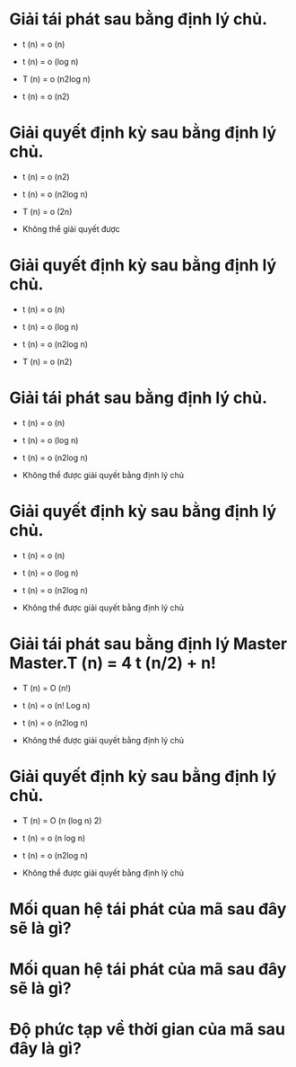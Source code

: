 # Giải tái phát sau bằng định lý chủ.

- t (n) = o (n)

- t (n) = o (log n)

* T (n) = o (n2log n)

- t (n) = o (n2)

# Giải quyết định kỳ sau bằng định lý chủ.

- t (n) = o (n2)

- t (n) = o (n2log n)

* T (n) = o (2n)

- Không thể giải quyết được

# Giải quyết định kỳ sau bằng định lý chủ.

- t (n) = o (n)

- t (n) = o (log n)

- t (n) = o (n2log n)

* T (n) = o (n2)

# Giải tái phát sau bằng định lý chủ.

- t (n) = o (n)

- t (n) = o (log n)

- t (n) = o (n2log n)

* Không thể được giải quyết bằng định lý chủ

# Giải quyết định kỳ sau bằng định lý chủ.

- t (n) = o (n)

- t (n) = o (log n)

- t (n) = o (n2log n)

* Không thể được giải quyết bằng định lý chủ

# Giải tái phát sau bằng định lý Master Master.T (n) = 4 t (n/2) + n!

* T (n) = O (n!)

- t (n) = o (n! Log n)

- t (n) = o (n2log n)

- Không thể được giải quyết bằng định lý chủ

# Giải quyết định kỳ sau bằng định lý chủ.

* T (n) = O (n (log n) 2)

- t (n) = o (n log n)

- t (n) = o (n2log n)

- Không thể được giải quyết bằng định lý chủ

# Mối quan hệ tái phát của mã sau đây sẽ là gì?

# Mối quan hệ tái phát của mã sau đây sẽ là gì?

# Độ phức tạp về thời gian của mã sau đây là gì?